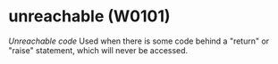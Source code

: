 # unreachable (W0101)

*Unreachable code* Used when there is some code behind a "return" or
"raise" statement, which will never be accessed.
